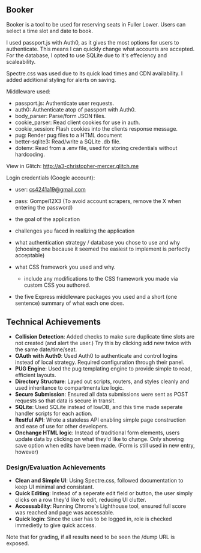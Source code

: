 ## Booker

Booker is a tool to be used for reserving seats in Fuller Lower. Users can select a time slot and date to book.

I used passport.js with Auth0, as it gives the most options for users to authenticate. This means I can quickly change what accounts are accepted.
For the database, I opted to use SQLite due to it's effeciency and scaleability.

Spectre.css was used due to its quick load times and CDN availability. I added additional styling for alerts on saving.

Middleware used:
 - passport.js: Authenticate user requests.
 - auth0: Authenticate atop of passport with Auth0.
 - body_parser: Parse/form JSON files.
 - cookie_parser: Read client cookies for use in auth.
 - cookie_session: Flash cookies into the clients response message.
 - pug: Render pug files to a HTML document
 - better-sqlite3: Read/write a SQLite .db file.
 - dotenv: Read from a .env file, used for storing credentials without hardcoding.

View in Glitch: http://a3-christopher-mercer.glitch.me

Login credentials (Google account):
 - user: cs4241a19@gmail.com
 - pass: Gompei12X3 (To avoid account scrapers, remove the X when entering the password)

- the goal of the application
- challenges you faced in realizing the application
- what authentication strategy / database you chose to use and why (choosing one because it seemed the easiest to implement is perfectly acceptable)
- what CSS framework you used and why.
  - include any modifications to the CSS framework you made via custom CSS you authored.
- the five Express middleware packages you used and a short (one sentence) summary of what each one does.



## Technical Achievements
- **Collision Detection**: Added checks to make sure duplicate time slots are not created (and alert the user.) Try this by clicking add new twice with the same date/time/seat.
- **OAuth with Auth0**: Used Auth0 to authenticate and control logins instead of local strategy. Required configuration through their panel.
- **PUG Engine**: Used the pug templating engine to provide simple to read, efficient layouts.
- **Directory Structure**: Layed out scripts, routers, and styles cleanly and used inheritance to compartmentalize logic.
- **Secure Submission**: Ensured all data submissions were sent as POST requests so that data is secure in transit.
- **SQLite**: Used SQLite instead of lowDB, and this time made seperate handler scripts for each action.
- **Restful API**: Wrote a stateless API enabling simple page construction and ease of use for other developers.
- **Onchange HTML logic**: Instead of traditional form elements, users update data by clicking on what they'd like to change. Only showing save option when edits have been made. (Form is still used in new entry, however)

### Design/Evaluation Achievements
- **Clean and Simple UI**: Using Spectre.css, followed documentation to keep UI minimal and consistant.
- **Quick Editing**: Instead of a seperate edit field or button, the user simply clicks on a row they'd like to edit, reducing UI clutter.
- **Accessability**: Running Chrome's Lighthouse tool, ensured full score was reached and page was accessable.
- **Quick login**: Since the user has to be logged in, role is checked immedietly to give quick access.

Note that for grading, if all results need to be seen the /dump URL is exposed.
